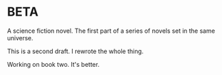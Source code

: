 # BETA
A science fiction novel. The first part of a series of novels set in the same universe.

This is a second draft. I rewrote the whole thing.

Working on book two. It's better.
